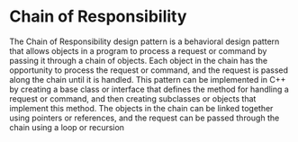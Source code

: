 # Chain of Responsibility

The Chain of Responsibility design pattern is a behavioral design pattern that allows objects in a program to process a request or command by passing it through a chain of objects. Each object in the chain has the opportunity to process the request or command, and the request is passed along the chain until it is handled. This pattern can be implemented in C++ by creating a base class or interface that defines the method for handling a request or command, and then creating subclasses or objects that implement this method. The objects in the chain can be linked together using pointers or references, and the request can be passed through the chain using a loop or recursion
